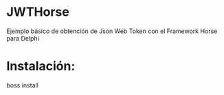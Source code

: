 # JWTHorse
Ejemplo básico de obtención de Json Web Token con el Framework Horse para Delphi
# Instalación:
boss install
